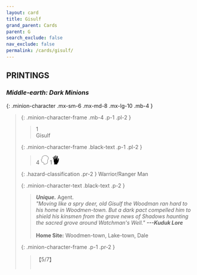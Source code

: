 ```yaml
---
layout: card
title: Gisulf
grand_parent: Cards
parent: G
search_exclude: false
nav_exclude: false
permalink: /cards/gisulf/
---
```


## PRINTINGS


### _Middle-earth: Dark Minions_

{: .minion-character .mx-sm-6 .mx-md-8 .mx-lg-10 .mb-4 }
> {: .minion-character-frame .mb-4 .p-1 .pl-2 }
> > <div class="hazard-mp">1</div>
> > <div class="card-name">Gisulf</div>
>
> {: .minion-character-frame .black-text .p-1 .pl-2 }
> > 4 ![](/assets/images/mind.svg) 1![](/assets/images/di.svg)
>
> {: .hazard-classification .pr-2 }
> Warrior/Ranger Man
>
> {: .minion-character-text .black-text .p-2 }
> > _**Unique.**_ Agent. <br>_"Moving like a spry deer, old Gisulf the Woodman ran hard to his home in Woodmen-town. But a dark pact compelled him to shield his kinsmen from the grave news of Shadows haunting the sacred grove around Watchman's Well."_ ***---&#65279;Kuduk Lore***  <br><br>**Home Site:** Woodmen-town, Lake-town, Dale  
>
> {: .minion-character-frame .p-1 .pr-2 }
> > <div class="card-shield">【5/7】</div>
> > <div class="card-corruption-white">&nbsp;</div>
